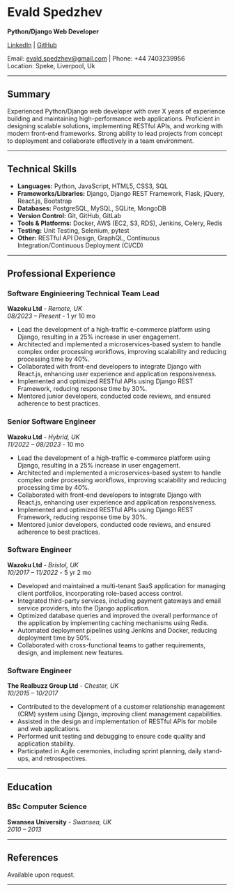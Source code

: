 
# **Evald Spedzhev**
**Python/Django Web Developer**

[LinkedIn](https://www.linkedin.com/in/e-spedzhev/) | [GitHub](https://github.com/espedzhev)

Email: evald.spedzhev@gmail.com | Phone: +44 7403239956  
Location: Speke, Liverpool, Uk

---

## **Summary**

Experienced Python/Django web developer with over X years of experience building and maintaining high-performance web applications. Proficient in designing scalable solutions, implementing RESTful APIs, and working with modern front-end frameworks. Strong ability to lead projects from concept to deployment and collaborate effectively in a team environment.

---

## **Technical Skills**

- **Languages:** Python, JavaScript, HTML5, CSS3, SQL
- **Frameworks/Libraries:** Django, Django REST Framework, Flask, jQuery, React.js, Bootstrap
- **Databases:** PostgreSQL, MySQL, SQLite, MongoDB
- **Version Control:** Git, GitHub, GitLab
- **Tools & Platforms:** Docker, AWS (EC2, S3, RDS), Jenkins, Celery, Redis
- **Testing:** Unit Testing, Selenium, pytest
- **Other:** RESTful API Design, GraphQL, Continuous Integration/Continuous Deployment (CI/CD)

---

## **Professional Experience**

### **Software Enginieering Technical Team Lead**  
**Wazoku Ltd** - *Remote, UK*  
*08/2023 – Present* - 1 yr 10 mo

- Lead the development of a high-traffic e-commerce platform using Django, resulting in a 25% increase in user engagement.
- Architected and implemented a microservices-based system to handle complex order processing workflows, improving scalability and reducing processing time by 40%.
- Collaborated with front-end developers to integrate Django with React.js, enhancing user experience and application responsiveness.
- Implemented and optimized RESTful APIs using Django REST Framework, reducing response time by 30%.
- Mentored junior developers, conducted code reviews, and ensured adherence to best practices.

### **Senior Software Engineer**  
**Wazoku Ltd** - *Hybrid, UK*  
*11/2022 – 08/2023* - 10 mo

- Lead the development of a high-traffic e-commerce platform using Django, resulting in a 25% increase in user engagement.
- Architected and implemented a microservices-based system to handle complex order processing workflows, improving scalability and reducing processing time by 40%.
- Collaborated with front-end developers to integrate Django with React.js, enhancing user experience and application responsiveness.
- Implemented and optimized RESTful APIs using Django REST Framework, reducing response time by 30%.
- Mentored junior developers, conducted code reviews, and ensured adherence to best practices.

### **Software Engineer**  
**Wazoku Ltd** - *Bristol, UK*  
*10/2017 – 11/2022* - 5 yr 2 mo

- Developed and maintained a multi-tenant SaaS application for managing client portfolios, incorporating role-based access control.
- Integrated third-party services, including payment gateways and email service providers, into the Django application.
- Optimized database queries and improved the overall performance of the application by implementing caching mechanisms using Redis.
- Automated deployment pipelines using Jenkins and Docker, reducing deployment time by 50%.
- Collaborated with cross-functional teams to gather requirements, design, and implement new features.

### **Software Engineer**  
**The Realbuzz Group Ltd** - *Chester, UK*  
*10/2015 – 10/2017*

- Contributed to the development of a customer relationship management (CRM) system using Django, improving client management capabilities.
- Assisted in the design and implementation of RESTful APIs for mobile and web applications.
- Performed unit testing and debugging to ensure code quality and application stability.
- Participated in Agile ceremonies, including sprint planning, daily stand-ups, and retrospectives.

---

## **Education**

### **BSc Computer Science**  
**Swansea University** - *Swansea, UK*  
*2010 – 2013*


---

## **References**

Available upon request.

---

